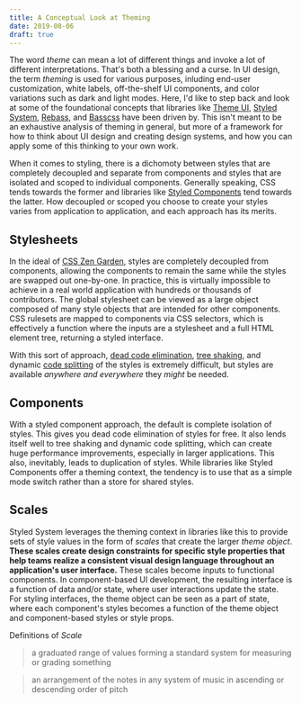 ```yaml
---
title: A Conceptual Look at Theming
date: 2019-08-06
draft: true
---
```


The word *theme* can mean a lot of different things and invoke a lot of different interpretations.
That's both a blessing and a curse.
In UI design, the term *theming* is used for various purposes, inluding end-user customization, white labels, off-the-shelf UI components, and color variations such as dark and light modes.
Here, I'd like to step back and look at some of the foundational concepts that libraries like [Theme UI][], [Styled System][], [Rebass][], and [Basscss][] have been driven by.
This isn't meant to be an exhaustive analysis of theming in general, but more of a framework for how to think about UI design and creating design systems,
and how you can apply some of this thinking to your own work.

When it comes to styling, there is a dichomoty between styles that are completely decoupled and separate from components
and styles that are isolated and scoped to individual components.
Generally speaking, CSS tends towards the former and libraries like [Styled Components][] tend towards the latter.
How decoupled or scoped you choose to create your styles varies from application to application, and each approach has its merits.

## Stylesheets

In the ideal of [CSS Zen Garden][], styles are completely decoupled from components, allowing the components to remain the same while the styles are swapped out one-by-one.
In practice, this is virtually impossible to achieve in a real world application with hundreds or thousands of contributors.
The global stylesheet can be viewed as a large object composed of many style objects that are intended for other components.
CSS rulesets are mapped to components via CSS selectors,
which is effectively a function where the inputs are a stylesheet and a full HTML element tree, returning a styled interface.

With this sort of approach, [dead code elimination][], [tree shaking][], and dynamic [code splitting][] of the styles is extremely difficult,
but styles are available *anywhere and everywhere* they *might* be needed.

## Components

With a styled component approach, the default is complete isolation of styles.
This gives you dead code elimination of styles for free.
It also lends itself well to tree shaking and dynamic code splitting, which can create huge performance improvements, especially in larger applications.
This also, inevitably, leads to duplication of styles.
While libraries like Styled Components offer a theming context,
the tendency is to use that as a simple mode switch rather than a store for shared styles.

## Scales

Styled System leverages the theming context in libraries like this to provide sets of style values in the form of *scales* that create the larger *theme object*.
**These scales create design constraints for specific style properties that help teams realize a consistent visual design language throughout an application's user interface.**
These scales become inputs to functional components.
In component-based UI development, the resulting interface is a function of data and/or state, where user interactions update the state.
For styling interfaces, the theme object can be seen as a part of state,
where each component's styles becomes a function of the theme object and component-based styles or style props.

Definitions of *Scale*

> a graduated range of values forming a standard system for measuring or grading something

> an arrangement of the notes in any system of music in ascending or descending order of pitch

<!--
- Theme
  - Scales
    - Style Values
-->

[theme ui]: https://theme-ui.com
[styled system]: https://styled-system.com
[rebass]: https://rebassjs.org
[basscss]: https://basscss.com
[styled components]: https://styled-components.com
[css zen garden]: http://www.csszengarden.com/
[dead code elimination]: https://en.wikipedia.org/wiki/Dead_code_elimination
[tree shaking]: https://en.wikipedia.org/wiki/Tree_shaking
[code splitting]: https://webpack.js.org/guides/code-splitting/

